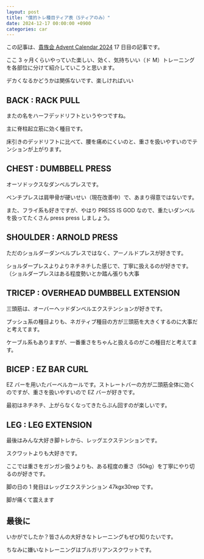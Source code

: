 ```yaml
---
layout: post
title: "僕的トレ種目ティア表（Sティアのみ）"
date: 2024-12-17 00:00:00 +0900
categories: car
---
```


この記事は、[貴族会 Advent Calendar 2024](https://qiita.com/advent-calendar/2024/kizokukai) 17 日目の記事です。

ここ 3 ヶ月くらいやっていた楽しい、効く、気持ちいい（ド M）トレーニングを各部位に分けて紹介していこうと思います。

デカくなるかどうかは関係ないです、楽しければいい

## BACK : RACK PULL

またの名をハーフデッドリフトというやつですね。

主に脊柱起立筋に効く種目です。

床引きのデッドリフトに比べて、腰を痛めにくいのと、重さを扱いやすいのでテンションが上がります。

## CHEST : DUMBBELL PRESS

オーソドックスなダンベルプレスです。

ベンチプレスは肩甲骨が硬いせい（現在改善中）で、あまり得意ではないです。

また、フライ系も好きですが、やはり PRESS IS GOD なので、重たいダンベルを扱ってたくさん press press しましょう。

## SHOULDER : ARNOLD PRESS

ただのショルダーダンベルプレスではなく、アーノルドプレスが好きです。

ショルダープレスよりよりネチネチした感じで、丁寧に扱えるのが好きです。（ショルダープレスはある程度勢いとか踏ん張りも大事

## TRICEP : OVERHEAD DUMBBELL EXTENSION

三頭筋は、オーバーヘッドダンベルエクステンションが好きです。

プッシュ系の種目よりも、ネガティブ種目の方が三頭筋を大きくするのに大事だと考えてます。

ケーブル系もありますが、一番重さをちゃんと扱えるのがこの種目だと考えてます。

## BICEP : EZ BAR CURL

EZ バーを用いたバーベルカールです。ストレートバーの方が二頭筋全体に効くのですが、重さを扱いやすいので EZ バーが好きです。

最初はネチネチ、上がらなくなってきたらぶん回すのが楽しいです。

## LEG : LEG EXTENSION

最後はみんな大好き脚トレから、レッグエクステンションです。

スクワットよりも大好きです。

ここでは重さをガンガン扱うよりも、ある程度の重さ（50kg）を丁寧にやり切るのが好きです。

脚の日の 1 発目はレッグエクステンション 47kgx30rep です。

脚が痛くて震えます

## 最後に

いかがでしたか？皆さんの大好きなトレーニングもぜひ知りたいです。

ちなみに嫌いなトレーニングはブルガリアンスクワットです。
